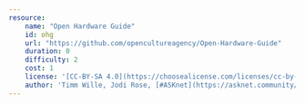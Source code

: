 ```yaml
---
resource:
    name: "Open Hardware Guide"
    id: ohg
    url: "https://github.com/opencultureagency/Open-Hardware-Guide"
    duration: 0
    difficulty: 2
    cost: 1
    license: '[CC-BY-SA 4.0](https://choosealicense.com/licenses/cc-by-sa-4.0/)'
    author: 'Timm Wille, Jodi Rose, [#ASKnet](https://asknet.community/)'
---
```

